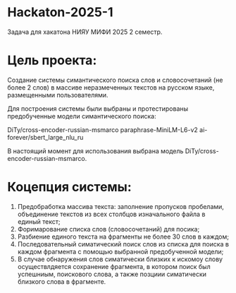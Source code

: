# Hackaton-2025-1
Задача для хакатона НИЯУ МИФИ 2025 2 семестр. 

# Цель проекта: 
Создание системы симантического поиска слов и словосочетаний (не более 2 слов) в массиве неразмеченных текстов на русском языке, размещенными пользователями.

Для построения системы были выбраны и протестированы предобученные модели симантического поиска:

DiTy/cross-encoder-russian-msmarco 
paraphrase-MiniLM-L6-v2
ai-forever/sbert_large_nlu_ru

В настоящий момент для использования выбрана модель DiTy/cross-encoder-russian-msmarco.

# Коцепция системы: 
1. Предобработка массива текста: заполнение пропусков пробелами, объединение текстов из всех столбцов изначального файла в единый текст;
2. Форимарование списка слов (словосочетаний) для посика;
3. Разбиение единого текста на фрагменты не более 30 слов в каждом;
4. Последовательный симатический поиск слов из списка для поиска в каждом фрагмента с помощью выбранной предобученной модели;
5. В случае обнаружения слов симатически близких к искомоу слову осуществлдяется сохранение фрагмента, в котором поиск был успешниым, поискового слова, а также позциии симатически близкого слова в фрагменте.



